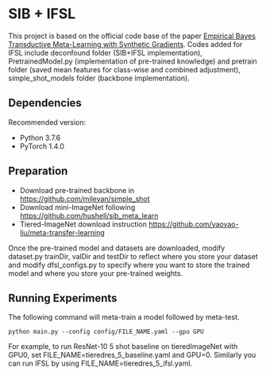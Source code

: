# SIB + IFSL

This project is based on the official code base of the paper [Empirical Bayes Transductive Meta-Learning with Synthetic Gradients](https://openreview.net/forum?id=Hkg-xgrYvH).  Codes added for IFSL include deconfound folder (SIB+IFSL implementation), PretrainedModel.py (implementation of pre-trained knowledge) and pretrain folder (saved mean features for class-wise and combined adjustment), simple_shot_models folder (backbone implementation).

## Dependencies

Recommended version:
- Python 3.7.6
- PyTorch 1.4.0

## Preparation

- Download pre-trained backbone in https://github.com/mileyan/simple_shot
- Download mini-ImageNet following https://github.com/hushell/sib_meta_learn
- Tiered-ImageNet download instruction https://github.com/yaoyao-liu/meta-transfer-learning

Once the pre-trained model and datasets are downloaded, modify dataset.py trainDir, valDir and testDir to reflect where you store your dataset and modify dfsl_configs.py to specify where you want to store the trained model and where you store your pre-trained weights.

## Running Experiments

The following command will meta-train a model followed by meta-test.

```
python main.py --config config/FILE_NAME.yaml --gpu GPU
```

For example, to run ResNet-10 5 shot baseline on tieredImageNet with GPU0, set FILE_NAME=tieredres_5_baseline.yaml and GPU=0. Similarly you can run IFSL by using FILE_NAME=tieredres_5_ifsl.yaml.